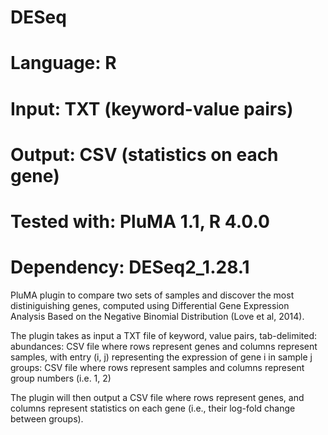 # DESeq
# Language: R
# Input: TXT (keyword-value pairs)
# Output: CSV (statistics on each gene)
# Tested with: PluMA 1.1, R 4.0.0
# Dependency: DESeq2_1.28.1

PluMA plugin to compare two sets of samples and discover the most distiniguishing genes, computed using Differential Gene Expression Analysis Based on the Negative Binomial Distribution (Love et al, 2014).

The plugin takes as input a TXT file of keyword, value pairs, tab-delimited:
abundances: CSV file where rows represent genes and columns represent samples, with entry (i, j) representing the expression of gene i in sample j
groups: CSV file where rows represent samples and columns represent group numbers (i.e. 1, 2)

The plugin will then output a CSV file where rows represent genes, and columns represent statistics on each gene (i.e., their log-fold change between groups).

